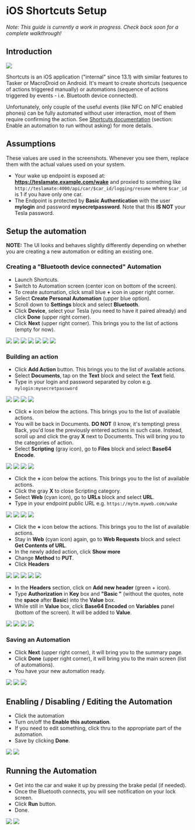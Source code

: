 # iOS Shortcuts Setup

_Note: This guide is currently a work in progress. Check back soon for a complete walkthrough!_

## Introduction

![](../../images/shortcuts/icon.png)

Shortcuts is an iOS application ("internal" since 13.1) with similar features to Tasker or MacroDroid on Android. It's meant to create shortcuts (sequence of actions triggered manually) or automations (sequence of actions triggered by events - i.e. Bluetooth device connected).

Unfortunately, only couple of the useful events (like NFC on NFC enabled phones) can be fully automated without user interaction, most of them require confirming the action. See [Shortcuts documentation](https://support.apple.com/guide/shortcuts/enable-or-disable-a-personal-automation-apd602971e63/ios) (section: Enable an automation to run without asking) for more details.

## Assumptions

These values are used in the screenshots. Whenever you see them, replace them with the actual values used on your system.

- Your wake up endpoint is exposed at: **https://teslamate.example.com/wake** and proxied to something like `http://teslamate:4000/api/car/$car_id/logging/resume` where `$car_id` is 1 if you have only one car.
- The Endpoint is protected by **Basic Authentication** with the user **mylogin** and password **mysecretpassword**. Note that this **IS NOT** your Tesla password.

## Setup the automation

**NOTE:** The UI looks and behaves slightly differently depending on whether you are creating a new automation or editing an existing one.

### Creating a "Bluetooth device connected" Automation

- Launch Shortcuts.
- Switch to Automation screen (center icon on bottom of the screen).
- To create automation, click small blue **+** icon in upper right corner.
- Select **Create Personal Automation** (upper blue option).
- Scroll down to **Settings** block and select **Bluetooth**.
- Click **Device**, select your Tesla (you need to have it paired already) and click **Done** (upper right corner).
- Click **Next** (upper right corner). This brings you to the list of actions (empty for now).

![](../../images/shortcuts/create_00_home.png) ![](../../images/shortcuts/create_01_aut_home.png) ![](../../images/shortcuts/create_02_new_automation_type.png)
![](../../images/shortcuts/create_03_triggering_event.png) ![](../../images/shortcuts/create_04_bluetooth.png) ![](../../images/shortcuts/create_05_bluetooth_device.png)
![](../../images/shortcuts/create_06_bluetooth_selected.png)

### Building an action

- Click **Add Action** button. This brings you to the list of available actions.
- Select **Documents**, tap on the **Text** block and select the **Text** field.
- Type in your login and password separated by colon e.g. `mylogin:mysecretpassword`

![](../../images/shortcuts/create_07_add_action.png) ![](../../images/shortcuts/create_08_action_categories.png) ![](../../images/shortcuts/create_09_docs_text.png)
![](../../images/shortcuts/create_10_text_edit.png)

- Click **+** icon below the actions. This brings you to the list of available actions.
- You will be back in Documents. **DO NOT** (I know, it's tempting) press Back, you'd lose the previously entered actions in such case. Instead, scroll up and click the gray **X** next to Documents. This will bring you to the categories of action.
- Select **Scripting** (gray icon), go to **Files** block and select **Base64 Encode**.

![](../../images/shortcuts/create_11_text_edit_filled.png) ![](../../images/shortcuts/create_12_documents_close.png) ![](../../images/shortcuts/create_13_action_categories.png)
![](../../images/shortcuts/create_14_scripting_enc.png)

- Click the **+** icon below the actions. This brings you to the list of available actions.
- Click the gray **X** to close Scripting category.
- Select **Web** (cyan icon), go to **URLs** block and select **URL**.
- Type in your endpoint public URL e.g. `https://mytm.myweb.com/wake`

![](../../images/shortcuts/create_15_enc_added.png) ![](../../images/shortcuts/create_16_scripting_close.png) ![](../../images/shortcuts/create_17_action_categories.png)
![](../../images/shortcuts/create_17_url.png)

- Click the **+** icon below the actions. This brings you to the list of available actions.
- Stay in **Web** (cyan icon) again, go to **Web Requests** block and select **Get Contents of URL**.
- In the newly added action, click **Show more**
- Change **Method** to **PUT**.
- Click **Headers**

![](../../images/shortcuts/create_18_url_edit.png) ![](../../images/shortcuts/create_19_url_contents.png) ![](../../images/shortcuts/create_20_url_contents_added.png)
![](../../images/shortcuts/create_21_show_more.png) ![](../../images/shortcuts/create_22_method.png)

- In the **Headers** section, click on **Add new header** (green + icon).
- Type **Authorization** in **Key** box and **"Basic "** (without the quotes, note the **space** after **Basic**) into the **Value** box.
- While still in **Value** box, click **Base64 Encoded** on **Variables** panel (bottom of the screen). It will be added to **Value**.

![](../../images/shortcuts/create_23_headers.png) ![](../../images/shortcuts/create_24_headers_add.png) ![](../../images/shortcuts/create_25_headers_values.png)
![](../../images/shortcuts/create_26_headers_values_var.png)

### Saving an Automation

- Click **Next** (upper right corner), it will bring you to the summary page.
- Click **Done** (upper right corner), it will bring you to the main screen (list of automations).
- You have your new automation ready.

![](../../images/shortcuts/create_27_contents_filled.png) ![](../../images/shortcuts/create_28_automation_detail.png) ![](../../images/shortcuts/create_29_automation_list.png)

## Enabling / Disabling / Editing the Automation

- Click the automation
- Turn on/off the **Enable this automation**.
- If you need to edit something, click thru to the appropriate part of the automation.
- Save by clicking **Done**.

![](../../images/shortcuts/edit_01_automation_detail.png) ![](../../images/shortcuts/edit_02_edit_actions.png)

## Running the Automation

- Get into the car and wake it up by pressing the brake pedal (if needed).
- Once the Bluetooth connects, you will see notification on your lock screen.
- Click **Run** button.
- Done.

![](../../images/shortcuts/run_01_run.png) ![](../../images/shortcuts/run_00_notification.png)
